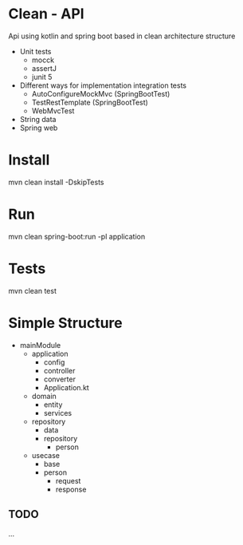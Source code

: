 # Clean - API

Api using kotlin and spring boot based in clean architecture structure
- Unit tests
    - mocck
    - assertJ
    - junit 5
- Different ways for implementation integration tests
    - AutoConfigureMockMvc (SpringBootTest) 
    - TestRestTemplate (SpringBootTest)
    - WebMvcTest
- String data
- Spring web

# Install
mvn clean install -DskipTests

# Run
mvn clean spring-boot:run -pl application 

# Tests
mvn clean test

# Simple Structure
- mainModule
  - application
      - config
      - controller 
      - converter
      - Application.kt
  - domain
      - entity
      - services
  - repository
    - data
    - repository 
      - person
  - usecase
     - base
      - person
        - request
        - response
  
## TODO
...






